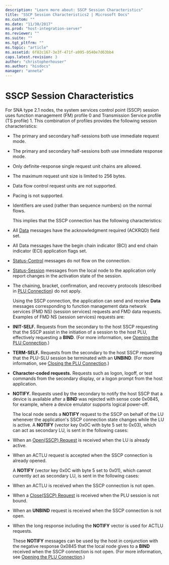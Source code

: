 ```yaml
---
description: "Learn more about: SSCP Session Characteristics"
title: "SSCP Session Characteristics2 | Microsoft Docs"
ms.custom: ""
ms.date: "11/30/2017"
ms.prod: "host-integration-server"
ms.reviewer: ""
ms.suite: ""
ms.tgt_pltfrm: ""
ms.topic: "article"
ms.assetid: 6f82c167-3e3f-471f-a995-0540e7d63bb4
caps.latest.revision: 3
author: "christopherhouser"
ms.author: "hisdocs"
manager: "anneta"
---
```

# SSCP Session Characteristics
For SNA type 2.1 nodes, the system services control point (SSCP) session uses function management (FM) profile 0 and Transmission Service profile (TS profile) 1. This combination of profiles provides the following session characteristics:  
  
- The primary and secondary half-sessions both use immediate request mode.  
  
- The primary and secondary half-sessions both use immediate response mode.  
  
- Only definite-response single request unit chains are allowed.  
  
- The maximum request unit size is limited to 256 bytes.  
  
- Data flow control request units are not supported.  
  
- Pacing is not supported.  
  
- Identifiers are used (rather than sequence numbers) on the normal flows.  
  
  This implies that the SSCP connection has the following characteristics:  
  
- All [Data](./data1.md) messages have the acknowledgment required (ACKRQD) field set.  
  
- All Data messages have the begin chain indicator (BCI) and end chain indicator (ECI) application flags set.  
  
- [Status-Control](./status-control1.md) messages do not flow on the connection.  
  
- [Status-Session](./status-session2.md) messages from the local node to the application only report changes in the activation state of the session.  
  
- The chaining, bracket, confirmation, and recovery protocols (described in [PLU Connection](../core/plu-connection2.md)) do not apply.  
  
  Using the SSCP connection, the application can send and receive **Data** messages corresponding to function management data network services (FMD NS) (session services) requests and FMD data requests. Examples of FMD NS (session services) requests are:  
  
- **INIT-SELF.** Requests from the secondary to the host SSCP requesting that the SSCP assist in the initiation of a session to the host PLU, effectively requesting a **BIND**. (For more information, see [Opening the PLU Connection](../core/opening-the-plu-connection1.md).)  
  
- **TERM-SELF.** Requests from the secondary to the host SSCP requesting that the PLU-SLU session be terminated with an **UNBIND**. (For more information, see [Closing the PLU Connection](../core/closing-the-plu-connection1.md).)  
  
- **Character-coded requests.** Requests such as logon, logoff, or test commands from the secondary display, or a logon prompt from the host application.  
  
- **NOTIFY.** Requests used by the secondary to notify the host SSCP that a device is available after a **BIND** was rejected with sense code 0x0845, for example, where a device emulator supports logical power-off.  
  
  The local node sends a **NOTIFY** request to the SSCP on behalf of the LU whenever the application's SSCP connection state changes while the LU is active. A **NOTIFY** (vector key 0x0C with byte 5 set to 0x03), which can act as secondary LU, is sent in the following cases:  
  
- When an [Open(SSCP) Request](./open-sscp-request2.md) is received when the LU is already active.  
  
- When an ACTLU request is accepted when the SSCP connection is already opened.  
  
  A **NOTIFY** (vector key 0x0C with byte 5 set to 0x01), which cannot currently act as secondary LU, is sent in the following cases:  
  
- When an ACTLU is received when the SSCP connection is not open.  
  
- When a [Close(SSCP) Request](./close-sscp-request2.md) is received when the PLU session is not bound.  
  
- When an **UNBIND** request is received when the SSCP connection is not open.  
  
- When the long response including the **NOTIFY** vector is used for ACTLU requests.  
  
  These **NOTIFY** messages can be used by the host in conjunction with the negative response 0x0845 that the local node gives to a **BIND** received when the SSCP connection is not open. (For more information, see [Opening the PLU Connection](../core/opening-the-plu-connection1.md).)
